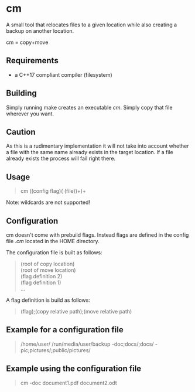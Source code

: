 # cm

A small tool that relocates files to a given location while also creating a backup on another location.


cm = copy+move

## Requirements

- a C++17 compliant compiler (filesystem)

## Building

Simply running make creates an executable *cm*. Simply copy that file wherever you want.

## Caution

As this is a rudimentary implementation it will not take into account whether a file with the same name already exists in the target location. If a file already exists the process will fail right there.

## Usage

>cm ((config flag)( (file))+)+


Note: wildcards are not supported!

## Configuration

cm doesn't come with prebuild flags. Instead flags are defined in the config file *.cm* located in the HOME directory.

The configuration file is built as follows:

>(root of copy location)  
>(root of move location)  
>(flag definition 2)  
>(flag definition 1)  
>...

A flag definition is build as follows:

>(flag);(copy relative path);(move relative path)

## Example for a configuration file

>/home/user/
>/run/media/user/backup
>-doc;docs/;docs/
>-pic;pictures/;public/pictures/

## Example using the configuration file

>cm -doc document1.pdf document2.odt
